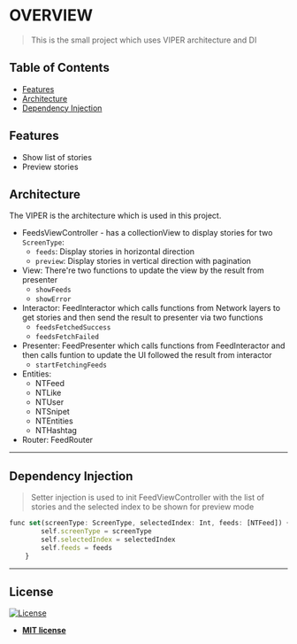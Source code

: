 # OVERVIEW

> This is the small project which uses VIPER architecture and DI

## Table of Contents

- [Features](#features)
- [Architecture](#architecture)
- [Dependency Injection](#dependency)

## Features

- Show list of stories
- Preview stories

## Architecture

The VIPER is the architecture which is used in this project. 
- FeedsViewController - has a collectionView to display stories for two `ScreenType`:
  - `feeds`: Display stories in horizontal direction
  - `preview`: Display stories in vertical direction with pagination
- View: There're two functions to update the view by the result from presenter
  - `showFeeds`
  - `showError`
- Interactor: FeedInteractor which calls functions from Network layers to get stories and then send the result to presenter via two functions
  - `feedsFetchedSuccess`
  - `feedsFetchFailed`
- Presenter: FeedPresenter which calls functions from FeedInteractor and then calls funtion to update the UI followed the result from interactor
  - `startFetchingFeeds`
- Entities:
  - NTFeed
  - NTLike
  - NTUser
  - NTSnipet
  - NTEntities
  - NTHashtag
- Router: FeedRouter

---
## Dependency Injection 
> Setter injection is used to init FeedViewController with the list of stories and the selected index to be shown for preview mode
```javascript
func set(screenType: ScreenType, selectedIndex: Int, feeds: [NTFeed]) {
        self.screenType = screenType
        self.selectedIndex = selectedIndex
        self.feeds = feeds
    }
```
---

## License

[![License](http://img.shields.io/:license-mit-blue.svg?style=flat-square)](http://badges.mit-license.org)

- **[MIT license](http://opensource.org/licenses/mit-license.php)**

